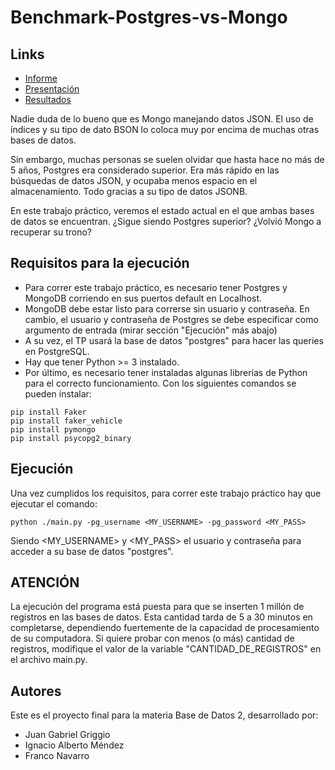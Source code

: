 # Benchmark-Postgres-vs-Mongo

## Links
* [Informe](https://docs.google.com/document/d/1X7qrpyW4JWgE25veYTifpEarNuxL4cPBbnF-FGUBINY/edit?usp=sharing)
* [Presentación](https://docs.google.com/presentation/d/1wJtjTX04MANF8wn-ZGsT3cJWw3n9WBs4bOzgqBTaWzw/edit?usp=sharing)
* [Resultados](https://docs.google.com/spreadsheets/d/116z8F1QnO63OAZjMEe2_EbflItnPGB3AE0wfru-xzDM/edit?usp=sharing)

Nadie duda de lo bueno que es Mongo manejando datos JSON. El uso de índices y su tipo de dato BSON lo coloca muy por encima de muchas otras bases de datos.

Sin embargo, muchas personas se suelen olvidar que hasta hace no más de 5 años, Postgres era considerado superior. Era más rápido en las búsquedas de datos JSON, y ocupaba menos espacio en el almacenamiento. Todo gracias a su tipo de datos JSONB.

En este trabajo práctico, veremos el estado actual en el que ambas bases de datos se encuentran. ¿Sigue siendo Postgres superior? ¿Volvió Mongo a recuperar su trono?

## Requisitos para la ejecución

* Para correr este trabajo práctico, es necesario tener Postgres y MongoDB corriendo en sus puertos default en Localhost.
* MongoDB debe estar listo para correrse sin usuario y contraseña. En cambio, el usuario y contraseña de Postgres se debe especificar como argumento de entrada (mirar sección "Ejecución" más abajo)
* A su vez, el TP usará la base de datos "postgres" para hacer las queries en PostgreSQL.
* Hay que tener Python >= 3 instalado.
* Por último, es necesario tener instaladas algunas librerías de Python para el correcto funcionamiento. Con los siguientes comandos se pueden instalar:
```  
pip install Faker
pip install faker_vehicle
pip install pymongo
pip install psycopg2_binary
```

## Ejecución

Una vez cumplidos los requisitos, para correr este trabajo práctico hay que ejecutar el comando:

```
python ./main.py -pg_username <MY_USERNAME> -pg_password <MY_PASS>
```
Siendo <MY_USERNAME> y <MY_PASS> el usuario y contraseña para acceder a su base de datos "postgres".

## ATENCIÓN

La ejecución del programa está puesta para que se inserten 1 millón de registros en las bases de datos. Esta cantidad tarda de 5 a 30 minutos en completarse, dependiendo fuertemente de la capacidad de procesamiento de su computadora.
Si quiere probar con menos (o más) cantidad de registros, modifique el valor de la variable "CANTIDAD_DE_REGISTROS" en el archivo main.py.

## Autores

Este es el proyecto final para la materia Base de Datos 2, desarrollado por:
* Juan Gabriel Griggio
* Ignacio Alberto Méndez
* Franco Navarro
